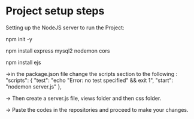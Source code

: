 # Project setup steps 
Setting up the NodeJS server to run the Project:

npm init -y

npm install express mysql2 nodemon cors

npm install ejs

->in the package.json file change the scripts section to the following : 
  "scripts": {
    "test": "echo \"Error: no test specified\" && exit 1",
    "start": "nodemon server.js"
  },

-> Then create a server.js file, views folder and then css folder.

-> Paste the codes in the repositories and proceed to make your changes.
